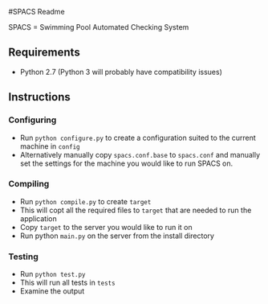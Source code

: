 #SPACS Readme

SPACS = Swimming Pool Automated Checking System

## Requirements

- Python 2.7 (Python 3 will probably have compatibility issues)

## Instructions

### Configuring

- Run `python configure.py` to create a configuration suited to the current machine in `config`
- Alternatively manually copy `spacs.conf.base` to `spacs.conf` and manually set the settings for the machine you would like to run SPACS on.

### Compiling

- Run `python compile.py` to create `target`
- This will copt all the required files to `target` that are needed to run the application
- Copy  `target` to the server you would like to run it on
- Run python `main.py` on the server from the install directory

### Testing

- Run `python test.py`
- This will run all tests in `tests`
- Examine the output